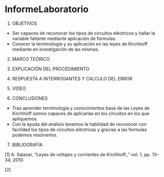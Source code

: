 # InformeLaboratorio


1. OBJETIVOS
 
 * Ser capaces de reconocer los tipos de circuitos eléctricos y hallar la variable faltante mediante aplicación de fórmulas.
 * Conocer la terminología y su aplicación en las leyes de Kirchhoff mediante en investigación de las mismas.
 
2. MARCO TEÓRICO 
 
3. EXPLICACIÓN DEL PROCEDIMIENTO

4. RESPUESTA A INTERROGANTES Y CALCULO DEL ERROR

5. VIDEO

6. CONCLUSIONES


 * Tras aprender terminología y conocimientos base de las Leyes de Kirchhoff somos capaces de aplicarlas en los circuitos en los que apliquemos.
 * Con la ayuda del análisis tenemos la habilidad de reconocer con facilidad los tipos de circuitos eléctricas y gracias a las formulas podemos resolverlos.


7. BIBLIOGRAFÍA

[1] A. Salazar, “Leyes de voltajes y corrientes de Kirchhoff.,” vol. 1, pp. 13–34, 2010.

[2] 




 
 



